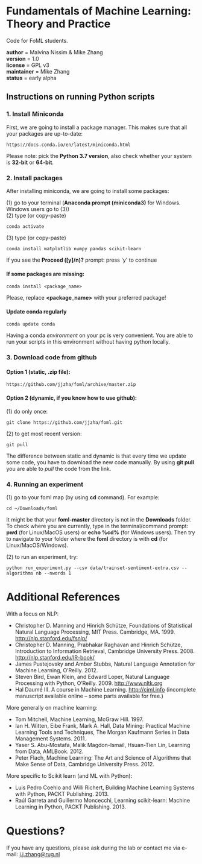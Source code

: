 # Fundamentals of Machine Learning: Theory and Practice

Code for FoML students.

__author__ = Malvina Nissim & Mike Zhang  
__version__ = 1.0  
__license__ = GPL v3  
__maintainer__ = Mike Zhang  
__status__ = early alpha  

## Instructions on running Python scripts
### 1. Install Miniconda

First, we are going to install a package manager. This makes sure that all your packages are up-to-date:

    https://docs.conda.io/en/latest/miniconda.html    
    
Please note: pick the **Python 3.7 version**, also check whether your system is **32-bit** or **64-bit**.  

### 2. Install packages

After installing miniconda, we are going to install some packages:  

(1) go to your terminal (**Anaconda prompt (miniconda3)** for Windows. Windows users go to (3))  
(2) type (or copy-paste)  

    conda activate  

(3) type (or copy-paste)  

    conda install matplotlib numpy pandas scikit-learn  
    
If you see the **Proceed ([y]/n)?** prompt: press 'y' to continue

#### If some packages are missing:  

    conda install <package_name>  

Please, replace **<package_name>** with your preferred package!  

#### Update conda regularly

    conda update conda

Having a conda *environment* on your pc is very convenient. You are able to run your scripts in this environment without having python locally.

### 3. Download code from github

#### Option 1 (static, .zip file):  
    https://github.com/jjzha/foml/archive/master.zip  

#### Option 2 (dynamic, if you know how to use github):  
(1) do only once:  

    git clone https://github.com/jjzha/foml.git  

(2) to get most recent version:  

    git pull

The difference between static and dynamic is that every time we update some code, you have to download the new code manually. By using **git pull** you are able to *pull* the code from the link.

### 4. Running an experiment

(1) go to your foml map (by using **cd** command). For example:  

    cd ~/Downloads/foml
   
It might be that your **foml-master** directory is not in the **Downloads** folder. To check where you are currently, type in the terminal/command prompt: **pwd** (for Linux/MacOS users) or **echo %cd%** (for Windows users). Then try to navigate to your folder where the **foml** directory is with **cd** (for Linux/MacOS/Windows).

(2) to run an experiment, try:  

    python run_experiment.py --csv data/trainset-sentiment-extra.csv --algorithms nb --nwords 1


# Additional References

With a focus on NLP:  

- Christopher D. Manning and Hinrich Schütze, Foundations of Statistical Natural Language Processing, MIT Press. Cambridge, MA. 1999. http://nlp.stanford.edu/fsnlp/
- Christopher D. Manning, Prabhakar Raghavan and Hinrich Schütze, Introduction to Information Retrieval, Cambridge University Press. 2008. http://nlp.stanford.edu/IR-book/
- James Pustejovsky and Amber Stubbs, Natural Language Annotation for Machine Learning, O’Reilly. 2012.
- Steven Bird, Ewan Klein, and Edward Loper, Natural Language Processing with Python, O’Reilly. 2009. http://www.nltk.org
- Hal Daumé III. A course in Machine Learning. http://ciml.info (incomplete manuscript available online – some parts available for free.)

More generally on machine learning:  

- Tom Mitchell, Machine Learning, McGraw Hill. 1997.
- Ian H. Witten, Eibe Frank, Mark A. Hall, Data Mining: Practical Machine Learning Tools and Techniques, The Morgan Kaufmann Series in Data Management Systems. 2011.
- Yaser S. Abu-Mostafa, Malik Magdon-Ismail, Hsuan-Tien Lin, Learning from Data, AMLBook. 2012.
- Peter Flach, Machine Learning: The Art and Science of Algorithms that Make Sense of Data, Cambridge University Press. 2012.

More specific to Scikit learn (and ML with Python):  

- Luis Pedro Coehlo and Willi Richert, Building Machine Learning Systems with Python, PACKT Publishing. 2013.
- Raúl Garreta and Guillermo Moncecchi, Learning scikit-learn: Machine Learning in Python, PACKT Publishing. 2013.


# Questions?

If you have any questions, please ask during the lab or contact me via e-mail:
    j.j.zhang@rug.nl
